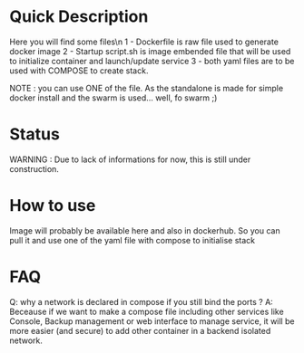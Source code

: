 # Quick Description

Here you will find some files\n
    1 - Dockerfile is raw file used to generate docker image
    2 - Startup script.sh is image embended file that will be used to initialize container and launch/update service
    3 - both yaml files are to be used with COMPOSE to create stack.

NOTE : you can use ONE of the file. As the standalone is made for simple docker install and the swarm is used... well, fo swarm ;)

# Status

WARNING : Due to lack of informations for now, this is still under construction.

# How to use

Image will probably be available here and also in dockerhub.
So you can pull it and use one of the yaml file with compose to initialise stack

# FAQ

Q: why a network is declared in compose if you still bind the ports ?
A: Beceause if we want to make a compose file including other services like Console, Backup management or web interface to manage service,
it will be more easier (and secure) to add other container in a backend isolated network.
